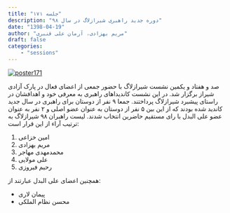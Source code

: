 ```yaml
---
title: "جلسه ۱۷۱"
description: "دوره جدید راهبری شیرازلاگ در سال ۹۸"
date: "1398-04-19"
author: "مریم بهزادی، آرمان علی قنبری"
draft: false
categories:
    - "sessions"
---
```

[![poster171](../../img/posters/poster171.jpg)](../../img/poster171.jpg)

صد و هفتاد و یکمین نشست شیرازلاگ با حضور جمعی از اعضای فعال در پارک آزادی شیراز برگزار شد. در این نشست کاندیداهای راهبری به معرفی خود و اهدافشان در راستای پیشبرد شیرازلاگ پرداختند. جمعا ۹ نفر از دوستان برای راهبری در سال جدید کاندید شده بودند که از این بین ۵ نفر از دوستان به عنوان عضو اصلی و ۲ نفر به عنوان عضو علی البدل با رای مستقیم حاضرین انتخاب شدند. لیست راهبران ۹۸ شیرازلاگ به ترتیب آراء از این قرار است:

1. امین خزاعی
2. مریم بهزادی
3. محمدمهدی مهاجر
4. علی مولایی
5. رحیم فیروزی

همچنین اعضای علی البدل عبارتند از:

* پیمان لاری
* محسن نظام الملکی